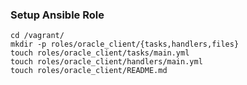 
### Setup Ansible Role

    cd /vagrant/
    mkdir -p roles/oracle_client/{tasks,handlers,files}
    touch roles/oracle_client/tasks/main.yml
    touch roles/oracle_client/handlers/main.yml
    touch roles/oracle_client/README.md
